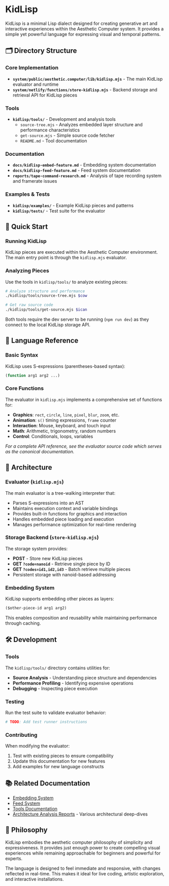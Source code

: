 # KidLisp

KidLisp is a minimal Lisp dialect designed for creating generative art and interactive experiences within the Aesthetic Computer system. It provides a simple yet powerful language for expressing visual and temporal patterns.

## 🗂️ Directory Structure

### Core Implementation
- **`system/public/aesthetic.computer/lib/kidlisp.mjs`** - The main KidLisp evaluator and runtime
- **`system/netlify/functions/store-kidlisp.mjs`** - Backend storage and retrieval API for KidLisp pieces

### Tools
- **`kidlisp/tools/`** - Development and analysis tools
  - `source-tree.mjs` - Analyzes embedded layer structure and performance characteristics
  - `get-source.mjs` - Simple source code fetcher
  - `README.md` - Tool documentation

### Documentation
- **`docs/kidlisp-embed-feature.md`** - Embedding system documentation
- **`docs/kidlisp-feed-feature.md`** - Feed system documentation
- **`reports/tape-command-research.md`** - Analysis of tape recording system and framerate issues

### Examples & Tests
- **`kidlisp/examples/`** - Example KidLisp pieces and patterns
- **`kidlisp/tests/`** - Test suite for the evaluator

## 🚀 Quick Start

### Running KidLisp
KidLisp pieces are executed within the Aesthetic Computer environment. The main entry point is through the `kidlisp.mjs` evaluator.

### Analyzing Pieces
Use the tools in `kidlisp/tools/` to analyze existing pieces:

```bash
# Analyze structure and performance
./kidlisp/tools/source-tree.mjs $cow

# Get raw source code
./kidlisp/tools/get-source.mjs $ican
```

Both tools require the dev server to be running (`npm run dev`) as they connect to the local KidLisp storage API.

## 📖 Language Reference

### Basic Syntax
KidLisp uses S-expressions (parentheses-based syntax):
```lisp
(function arg1 arg2 ...)
```

### Core Functions
The evaluator in `kidlisp.mjs` implements a comprehensive set of functions for:
- **Graphics**: `rect`, `circle`, `line`, `pixel`, `blur`, `zoom`, etc.
- **Animation**: `s()` timing expressions, `frame` counter
- **Interaction**: Mouse, keyboard, and touch input
- **Math**: Arithmetic, trigonometry, random numbers
- **Control**: Conditionals, loops, variables

*For a complete API reference, see the evaluator source code which serves as the canonical documentation.*

## 🔧 Architecture

### Evaluator (`kidlisp.mjs`)
The main evaluator is a tree-walking interpreter that:
- Parses S-expressions into an AST
- Maintains execution context and variable bindings
- Provides built-in functions for graphics and interaction
- Handles embedded piece loading and execution
- Manages performance optimization for real-time rendering

### Storage Backend (`store-kidlisp.mjs`)
The storage system provides:
- **POST** - Store new KidLisp pieces
- **GET `?code=nanoid`** - Retrieve single piece by ID
- **GET `?codes=id1,id2,id3`** - Batch retrieve multiple pieces
- Persistent storage with nanoid-based addressing

### Embedding System
KidLisp supports embedding other pieces as layers:
```lisp
($other-piece-id arg1 arg2)
```
This enables composition and reusability while maintaining performance through caching.

## 🛠️ Development

### Tools
The `kidlisp/tools/` directory contains utilities for:
- **Source Analysis** - Understanding piece structure and dependencies
- **Performance Profiling** - Identifying expensive operations
- **Debugging** - Inspecting piece execution

### Testing
Run the test suite to validate evaluator behavior:
```bash
# TODO: Add test runner instructions
```

### Contributing
When modifying the evaluator:
1. Test with existing pieces to ensure compatibility
2. Update this documentation for new features
3. Add examples for new language constructs

## 📚 Related Documentation

- [Embedding System](docs/kidlisp-embed-feature.md)
- [Feed System](docs/kidlisp-feed-feature.md)
- [Tools Documentation](kidlisp/tools/README.md)
- [Architecture Analysis Reports](reports/) - Various architectural deep-dives

## 🎯 Philosophy

KidLisp embodies the aesthetic computer philosophy of simplicity and expressiveness. It provides just enough power to create compelling visual experiences while remaining approachable for beginners and powerful for experts.

The language is designed to feel immediate and responsive, with changes reflected in real-time. This makes it ideal for live coding, artistic exploration, and interactive installations.
